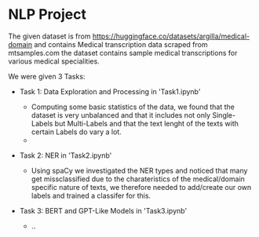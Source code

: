 # NLP Project 

The given dataset is from https://huggingface.co/datasets/argilla/medical-domain and contains Medical transcription data scraped from
mtsamples.com the dataset contains sample medical transcriptions for various medical specialities.

We were given 3 Tasks:
* Task 1: Data Exploration and Processing in 'Task1.ipynb'
  - Computing some basic statistics of the data, we found that the dataset is very unbalanced and that it includes not only Single-Labels but Multi-Labels and that the text lenght of the texts with certain Labels do vary a lot.
  - 
* Task 2: NER  in 'Task2.ipynb'
  - Using spaCy we investigated the NER types and noticed that many get missclassified due to the charateristics of the medical/domain specific nature of texts, we therefore needed to add/create our own labels and trained a classifer for this. 
  
* Task 3: BERT and GPT-Like Models in 'Task3.ipynb'
  - ..

